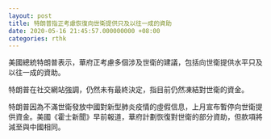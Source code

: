 ```yaml
---
layout: post
title: 特朗普指正考慮恢復向世衛提供只及以往一成的資助
date: 2020-05-16 21:45:57.000000000 +08:00
categories: rthk
---
```


美國總統特朗普表示，華府正考慮多個涉及世衛的建議，包括向世衛提供水平只及以往一成的資助。

特朗普在社交網站強調，仍然未有最終決定，指目前仍然凍結對世衛的資金。

特朗普因為不滿世衛發放中國對新型肺炎疫情的虛假信息，上月宣布暫停向世衛提供資金。美國《霍士新聞》早前報道，華府計劃恢復對世衛的部分資助，但款項將減至與中國相同。
